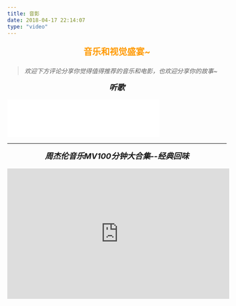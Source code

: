 ```yaml
---
title: 音影
date: 2018-04-17 22:14:07
type: "video"
---
```


<p align="center" style="font-size:20px;font-weight: bold;color:#ff9900;">
    音乐和视觉盛宴~
</p>

> *欢迎下方评论分享你觉得值得推荐的音乐和电影，也欢迎分享你的故事~* 



<p align="center" style="font-size:18px;font-weight: bold;font-style:oblique;margin:0 0 0px 0;">听歌</p>

<br/>

<iframe frameborder="no" border="0" marginwidth="0" marginheight="0" width=350 height=86 src="//music.163.com/outchain/player?type=2&id=185678&auto=0&height=66"></iframe>

---

<p align="center" style="font-size:18px;font-weight: bold;font-style:oblique;margin:0 0 0px 0;">周杰伦音乐MV100分钟大合集--经典回味</p>

<br/> 

<iframe height=300 width=510 src='http://player.youku.com/embed/XMTU0ODEwMzM3Ng==' frameborder=0 'allowfullscreen'></iframe>